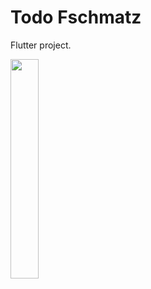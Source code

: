 # Todo Fschmatz

Flutter project.

<img src="https://user-images.githubusercontent.com/21291813/151475782-9a883beb-c756-4d7d-98de-f09e2fba06ff.png" width="30%"></img> 

